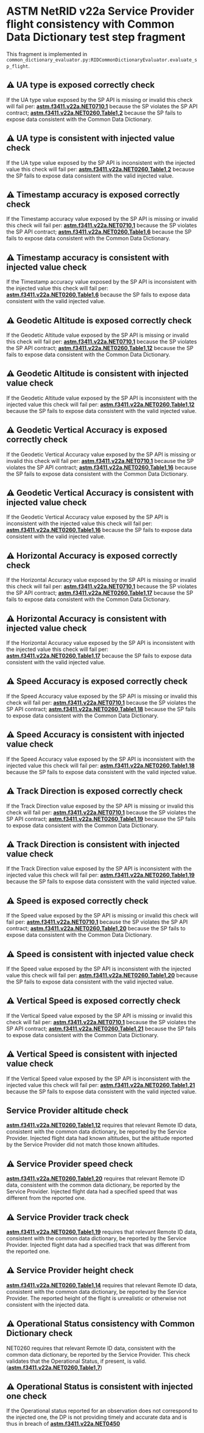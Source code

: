 # ASTM NetRID v22a Service Provider flight consistency with Common Data Dictionary test step fragment

This fragment is implemented in `common_dictionary_evaluator.py:RIDCommonDictionaryEvaluator.evaluate_sp_flight`.

## ⚠️ UA type is exposed correctly check

If the UA type value exposed by the SP API is missing or invalid this check will fail per:
**[astm.f3411.v22a.NET0710,1](../../../../requirements/astm/f3411/v22a.md)** because the SP violates the SP API contract;
**[astm.f3411.v22a.NET0260,Table1,2](../../../../requirements/astm/f3411/v22a.md)** because the SP fails to expose data consistent with the Common Data Dictionary.

## ⚠️ UA type is consistent with injected value check

If the UA type value exposed by the SP API is inconsistent with the injected value this check will fail per:
**[astm.f3411.v22a.NET0260,Table1,2](../../../../requirements/astm/f3411/v22a.md)** because the SP fails to expose data consistent with the valid injected value.

## ⚠️ Timestamp accuracy is exposed correctly check

If the Timestamp accuracy value exposed by the SP API is missing or invalid this check will fail per:
**[astm.f3411.v22a.NET0710,1](../../../../requirements/astm/f3411/v22a.md)** because the SP violates the SP API contract;
**[astm.f3411.v22a.NET0260,Table1,6](../../../../requirements/astm/f3411/v22a.md)** because the SP fails to expose data consistent with the Common Data Dictionary.

## ⚠️ Timestamp accuracy is consistent with injected value check

If the Timestamp accuracy value exposed by the SP API is inconsistent with the injected value this check will fail per:
**[astm.f3411.v22a.NET0260,Table1,6](../../../../requirements/astm/f3411/v22a.md)** because the SP fails to expose data consistent with the valid injected value.

## ⚠️ Geodetic Altitude is exposed correctly check

If the Geodetic Altitude value exposed by the SP API is missing or invalid this check will fail per:
**[astm.f3411.v22a.NET0710,1](../../../../requirements/astm/f3411/v22a.md)** because the SP violates the SP API contract;
**[astm.f3411.v22a.NET0260,Table1,12](../../../../requirements/astm/f3411/v22a.md)** because the SP fails to expose data consistent with the Common Data Dictionary.

## ⚠️ Geodetic Altitude is consistent with injected value check

If the Geodetic Altitude value exposed by the SP API is inconsistent with the injected value this check will fail per:
**[astm.f3411.v22a.NET0260,Table1,12](../../../../requirements/astm/f3411/v22a.md)** because the SP fails to expose data consistent with the valid injected value.

## ⚠️ Geodetic Vertical Accuracy is exposed correctly check

If the Geodetic Vertical Accuracy value exposed by the SP API is missing or invalid this check will fail per:
**[astm.f3411.v22a.NET0710,1](../../../../requirements/astm/f3411/v22a.md)** because the SP violates the SP API contract;
**[astm.f3411.v22a.NET0260,Table1,16](../../../../requirements/astm/f3411/v22a.md)** because the SP fails to expose data consistent with the Common Data Dictionary.

## ⚠️ Geodetic Vertical Accuracy is consistent with injected value check

If the Geodetic Vertical Accuracy value exposed by the SP API is inconsistent with the injected value this check will fail per:
**[astm.f3411.v22a.NET0260,Table1,16](../../../../requirements/astm/f3411/v22a.md)** because the SP fails to expose data consistent with the valid injected value.

## ⚠️ Horizontal Accuracy is exposed correctly check

If the Horizontal Accuracy value exposed by the SP API is missing or invalid this check will fail per:
**[astm.f3411.v22a.NET0710,1](../../../../requirements/astm/f3411/v22a.md)** because the SP violates the SP API contract;
**[astm.f3411.v22a.NET0260,Table1,17](../../../../requirements/astm/f3411/v22a.md)** because the SP fails to expose data consistent with the Common Data Dictionary.

## ⚠️ Horizontal Accuracy is consistent with injected value check

If the Horizontal Accuracy value exposed by the SP API is inconsistent with the injected value this check will fail per:
**[astm.f3411.v22a.NET0260,Table1,17](../../../../requirements/astm/f3411/v22a.md)** because the SP fails to expose data consistent with the valid injected value.

## ⚠️ Speed Accuracy is exposed correctly check

If the Speed Accuracy value exposed by the SP API is missing or invalid this check will fail per:
**[astm.f3411.v22a.NET0710,1](../../../../requirements/astm/f3411/v22a.md)** because the SP violates the SP API contract;
**[astm.f3411.v22a.NET0260,Table1,18](../../../../requirements/astm/f3411/v22a.md)** because the SP fails to expose data consistent with the Common Data Dictionary.

## ⚠️ Speed Accuracy is consistent with injected value check

If the Speed Accuracy value exposed by the SP API is inconsistent with the injected value this check will fail per:
**[astm.f3411.v22a.NET0260,Table1,18](../../../../requirements/astm/f3411/v22a.md)** because the SP fails to expose data consistent with the valid injected value.

## ⚠️ Track Direction is exposed correctly check

If the Track Direction value exposed by the SP API is missing or invalid this check will fail per:
**[astm.f3411.v22a.NET0710,1](../../../../requirements/astm/f3411/v22a.md)** because the SP violates the SP API contract;
**[astm.f3411.v22a.NET0260,Table1,19](../../../../requirements/astm/f3411/v22a.md)** because the SP fails to expose data consistent with the Common Data Dictionary.

## ⚠️ Track Direction is consistent with injected value check

If the Track Direction value exposed by the SP API is inconsistent with the injected value this check will fail per:
**[astm.f3411.v22a.NET0260,Table1,19](../../../../requirements/astm/f3411/v22a.md)** because the SP fails to expose data consistent with the valid injected value.

## ⚠️ Speed is exposed correctly check

If the Speed value exposed by the SP API is missing or invalid this check will fail per:
**[astm.f3411.v22a.NET0710,1](../../../../requirements/astm/f3411/v22a.md)** because the SP violates the SP API contract;
**[astm.f3411.v22a.NET0260,Table1,20](../../../../requirements/astm/f3411/v22a.md)** because the SP fails to expose data consistent with the Common Data Dictionary.

## ⚠️ Speed is consistent with injected value check

If the Speed value exposed by the SP API is inconsistent with the injected value this check will fail per:
**[astm.f3411.v22a.NET0260,Table1,20](../../../../requirements/astm/f3411/v22a.md)** because the SP fails to expose data consistent with the valid injected value.

## ⚠️ Vertical Speed is exposed correctly check

If the Vertical Speed value exposed by the SP API is missing or invalid this check will fail per:
**[astm.f3411.v22a.NET0710,1](../../../../requirements/astm/f3411/v22a.md)** because the SP violates the SP API contract;
**[astm.f3411.v22a.NET0260,Table1,21](../../../../requirements/astm/f3411/v22a.md)** because the SP fails to expose data consistent with the Common Data Dictionary.

## ⚠️ Vertical Speed is consistent with injected value check

If the Vertical Speed value exposed by the SP API is inconsistent with the injected value this check will fail per:
**[astm.f3411.v22a.NET0260,Table1,21](../../../../requirements/astm/f3411/v22a.md)** because the SP fails to expose data consistent with the valid injected value.

## Service Provider altitude check

**[astm.f3411.v22a.NET0260,Table1,12](../../../../requirements/astm/f3411/v22a.md)** requires that relevant Remote ID data, consistent with the common data dictionary, be reported by the Service Provider.  Injected flight data had known altitudes, but the altitude reported by the Service Provider did not match those known altitudes.

## ⚠️ Service Provider speed check

**[astm.f3411.v22a.NET0260,Table1,20](../../../../requirements/astm/f3411/v22a.md)** requires that relevant Remote ID data, consistent with the common data dictionary, be reported by the Service Provider. Injected flight data had a specified speed that was different from the reported one.

## ⚠️ Service Provider track check

**[astm.f3411.v22a.NET0260,Table1,19](../../../../requirements/astm/f3411/v22a.md)** requires that relevant Remote ID data, consistent with the common data dictionary, be reported by the Service Provider.  Injected flight data had a specified track that was different from the reported one.

## ⚠️ Service Provider height check

**[astm.f3411.v22a.NET0260,Table1,14](../../../../requirements/astm/f3411/v22a.md)** requires that relevant Remote ID data, consistent with the common data dictionary, be reported by the Service Provider.  The reported height of the flight is unrealistic or otherwise not consistent with the injected data.

## ⚠️ Operational Status consistency with Common Dictionary check

NET0260 requires that relevant Remote ID data, consistent with the common data dictionary, be reported by the Service Provider. This check validates that the Operational Status, if present, is valid. (**[astm.f3411.v22a.NET0260,Table1,7](../../../../requirements/astm/f3411/v22a.md)**)

## ⚠️ Operational Status is consistent with injected one check

If the Operational status reported for an observation does not correspond to the injected one, the DP is not providing timely and accurate data and is thus in breach of **[astm.f3411.v22a.NET0450](../../../../requirements/astm/f3411/v22a.md)**
